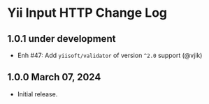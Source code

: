 # Yii Input HTTP Change Log

## 1.0.1 under development

- Enh #47: Add `yiisoft/validator` of version `^2.0` support (@vjik)

## 1.0.0 March 07, 2024

- Initial release.
